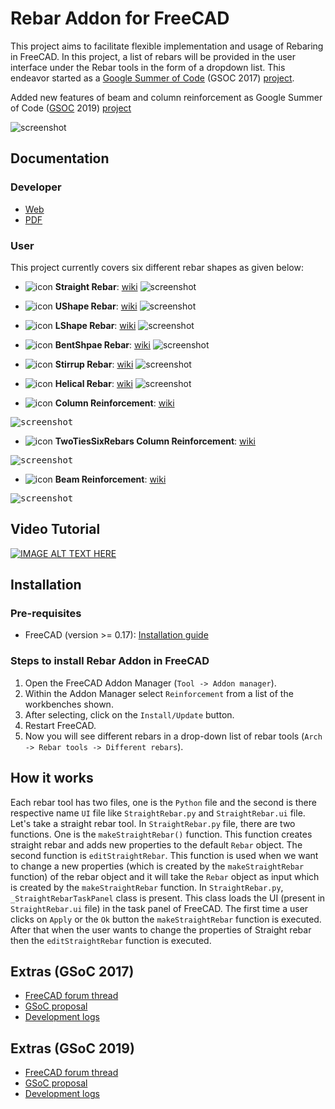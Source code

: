 # Rebar Addon for FreeCAD
This project aims to facilitate flexible implementation and usage of Rebaring in FreeCAD. In this project, a list of rebars will be provided in the user interface under the Rebar tools in the form of a dropdown list. This endeavor started as a [Google Summer of Code](https://en.wikipedia.org/wiki/Google_Summer_of_Code) (GSOC 2017) [project](https://summerofcode.withgoogle.com/archive/2017/projects/6536382147198976).

Added new features of beam and column reinforcement as Google Summer of Code ([GSOC](https://en.wikipedia.org/wiki/Google_Summer_of_Code) 2019) [project](https://summerofcode.withgoogle.com/projects/#4615685316018176)

![screenshot](http://i.imgur.com/r9b5l7K.jpg)

## Documentation
### Developer
* [Web](https://amrit3701.github.io/FreeCAD-Reinforcement/html/index.html)
* [PDF](https://amrit3701.github.io/FreeCAD-Reinforcement/latex/refman.pdf)                                                      
### User
This project currently covers six different rebar shapes as given below:

- ![icon](https://www.freecadweb.org/wiki/images/thumb/6/69/Arch_Rebar_Straight.png/32px-Arch_Rebar_Straight.png) **Straight Rebar**: [wiki](https://www.freecadweb.org/wiki/Arch_Rebar_Straight)
![screenshot](https://www.freecadweb.org/wiki/images/f/fd/StraightRebar.png)

- ![icon](https://www.freecadweb.org/wiki/images/thumb/4/4d/Arch_Rebar_UShape.png/32px-Arch_Rebar_UShape.png) **UShape Rebar**: [wiki](https://www.freecadweb.org/wiki/Arch_Rebar_UShape)
![screenshot](https://www.freecadweb.org/wiki/images/3/35/Footing_UShapeRebar.png)

- ![icon](https://www.freecadweb.org/wiki/images/thumb/3/38/Arch_Rebar_LShape.png/32px-Arch_Rebar_LShape.png) **LShape Rebar**: [wiki](https://www.freecadweb.org/wiki/Arch_Rebar_LShape)
![screenshot](https://www.freecadweb.org/wiki/images/1/10/LShapeRebarNew.png)

- ![icon](https://www.freecadweb.org/wiki/images/thumb/0/0b/Arch_Rebar_BentShape.png/32px-Arch_Rebar_BentShape.png) **BentShpae Rebar**: [wiki](https://www.freecadweb.org/wiki/Arch_Rebar_BentShape)
![screenshot](https://www.freecadweb.org/wiki/images/e/e3/BentShapeRebar.png)

- ![icon](https://www.freecadweb.org/wiki/images/thumb/e/ef/Arch_Rebar_Stirrup.png/32px-Arch_Rebar_Stirrup.png) **Stirrup Rebar**: [wiki](https://www.freecadweb.org/wiki/Arch_Rebar_Stirrup)
![screenshot](https://www.freecadweb.org/wiki/images/9/9b/Stirrup.png)

- ![icon](https://www.freecadweb.org/wiki/images/thumb/c/c9/Arch_Rebar_Helical.png/32px-Arch_Rebar_Helical.png) **Helical Rebar**: [wiki](https://www.freecadweb.org/wiki/Arch_Rebar_Helical)
![screenshot](https://www.freecadweb.org/wiki/images/2/2f/HelicalRebar.png)

- ![icon](https://www.freecadweb.org/wiki/images/thumb/3/3b/Arch_Rebar_ColumnReinforcement.png/20px-Arch_Rebar_ColumnReinforcement.png) **Column Reinforcement**: [wiki](https://www.freecadweb.org/wiki/Arch_Rebar_ColumnReinforcement)

<kbd>![screenshot](https://www.freecadweb.org/wiki/images/3/3f/Arch_Rebar_ColumnReinforcement_example.png)</kbd>

- ![icon](https://www.freecadweb.org/wiki/images/thumb/3/3b/Arch_Rebar_ColumnReinforcement.png/20px-Arch_Rebar_ColumnReinforcement.png) **TwoTiesSixRebars Column Reinforcement**: [wiki](https://www.freecadweb.org/wiki/Arch_Rebar_ColumnReinforcement_TwoTiesSixRebars)

<kbd>![screenshot](https://www.freecadweb.org/wiki/images/c/ce/Arch_Rebar_ColumnReinforcement_TwoTies_example.png)</kbd>

- ![icon](https://www.freecadweb.org/wiki/images/thumb/0/02/Arch_Rebar_BeamReinforcement.png/30px-Arch_Rebar_BeamReinforcement.png) **Beam Reinforcement**: [wiki](https://www.freecadweb.org/wiki/Arch_Rebar_BeamReinforcement)

<kbd>![screenshot](https://www.freecadweb.org/wiki/images/4/42/Arch_Rebar_BeamReinforcement_example.png)</kbd>

## Video Tutorial
[![IMAGE ALT TEXT HERE](http://i.imgur.com/ZQGCQoe.png)](https://www.youtube.com/watch?v=BYQQjEKmx5E&t=1435s)


## Installation

### Pre-requisites
- FreeCAD (version >= 0.17): [Installation guide](https://www.freecadweb.org/wiki/Installing)
 
### Steps to install Rebar Addon in FreeCAD
1. Open the FreeCAD Addon Manager (`Tool -> Addon manager`).
2. Within the Addon Manager select `Reinforcement` from a list of the workbenches shown.
3. After selecting, click on the `Install/Update` button.
4. Restart FreeCAD.
5. Now you will see different rebars in a drop-down list of rebar tools (`Arch -> Rebar tools -> Different rebars`).

## How it works
Each rebar tool has two files, one is the `Python` file and the second is there respective name `UI` file like `StraightRebar.py` and `StraightRebar.ui` file. 
Let's take a straight rebar tool. In `StraightRebar.py` file, there are two functions. One is the `makeStraightRebar()` function. 
This function creates straight rebar and adds new properties to the default `Rebar` object. The second function is `editStraightRebar`. 
This function is used when we want to change a new properties (which is created by the `makeStraightRebar` function) of the rebar object and it will take the 
`Rebar` object as input which is created by the `makeStraightRebar` function. In `StraightRebar.py`, `_StraightRebarTaskPanel` class is present. 
This class loads the UI (present in `StraightRebar.ui` file) in the task panel of FreeCAD. The first time a user clicks on `Apply` or the `Ok` button the 
`makeStraightRebar` function is executed. After that when the user wants to change the properties of Straight rebar then the `editStraightRebar` function is executed. 

## Extras (GSoC 2017)
- [FreeCAD forum thread](https://forum.freecadweb.org/viewtopic.php?f=8&t=22760)
- [GSoC proposal](https://brlcad.org/wiki/User:Amritpal_singh/gsoc_proposal)
- [Development logs](https://brlcad.org/wiki/User:Amritpal_singh/GSoC17/logs)

## Extras (GSoC 2019)
- [FreeCAD forum thread](https://forum.freecadweb.org/viewtopic.php?f=8&t=35077)
- [GSoC proposal](https://www.freecadweb.org/wiki/User:Suraj_Dadral/gsoc_proposal)
- [Development logs](https://www.freecadweb.org/wiki/User:Suraj_Dadral/GSoC19/logs)
